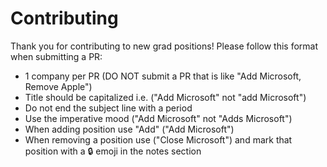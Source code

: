 # Contributing

Thank you for contributing to new grad positions! Please follow this format when submitting a PR:

* 1 company per PR (DO NOT submit a PR that is like "Add Microsoft, Remove Apple")
* Title should be capitalized i.e. ("Add Microsoft" not "add Microsoft")
* Do not end the subject line with a period
* Use the imperative mood ("Add Microsoft" not "Adds Microsoft")
* When adding position use "Add" ("Add Microsoft")
* When removing a position use ("Close Microsoft") and mark that position with a 🔒 emoji in the notes section
